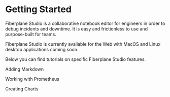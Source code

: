 # Getting Started

Fiberplane Studio is a collaborative notebook editor for engineers in
order to debug incidents and downtime. It is easy and frictionless to
use and purpose-built for teams.

Fiberplane Studio is currently available for the Web with MacOS and
Linux desktop applications coming soon.

Below you can find tutorials on specific Fiberplane Studio features.

Adding Markdown

Working with Prometheus

Creating Charts


